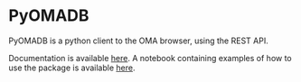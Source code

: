 # PyOMADB

PyOMADB is a python client to the OMA browser, using the REST API.

Documentation is available <a href="http://dessimozlab.github.io/pyomadb/build/html/">here</a>. A notebook containing examples of how to use the package is available <a href="https://github.com/DessimozLab/pyomadb/blob/master/examples/pyomadb-examples.ipynb">here</a>.

<!-- [![Binder](https://mybinder.org/badge_logo.svg)](https://mybinder.org/v2/gh/DessimozLab/pyomadb/master?filepath=examples%2Fpyomadb-examples.ipynb) -->
